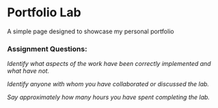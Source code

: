 # Portfolio Lab

A simple page designed to showcase my personal portfolio

### Assignment Questions:
*Identify what aspects of the work have been correctly implemented and what have not.*

*Identify anyone with whom you have collaborated or discussed the lab.*

*Say approximately how many hours you have spent completing the lab.*

